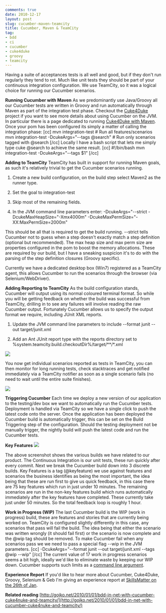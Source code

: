 ```yaml
---
comments: true
date: 2010-12-17
layout: post
slug: cucumber-maven-teamcity
title: Cucumber, Maven & TeamCity
tag:
- bdd
- ci
- cucumber
- cuke4duke
- groovy
- teamcity
---
```


Having a suite of acceptances tests is all well and good, but if they don't run regularly they tend to rot.  Much like unit tests they should be part of your continuous integration configuration.  We use TeamCity, so it was a logical choice for running our Cucumber scenarios.

**Running Cucumber with Maven**
As we predominantly use Java/Groovy all our Cucumber tests are written in Groovy and run automatically through Maven as part of the integration test phase.  Checkout the [Cuke4Duke](https://github.com/aslakhellesoy/cuke4duke/wiki) project if you want to see more details about using Cucumber on the JVM.  In particular there is a page dedicated to running [Cuke4Duke with Maven](https://github.com/aslakhellesoy/cuke4duke/wiki/Maven).  Once your pom has been configured its simply a matter of calling the integration phase:
[cc]
mvn integration-test                              # Run all features/scenarios
mvn integration-test -DcukeArgs="--tags @search"  # Run only scenarios tagged with @search
[/cc]
Locally I have a bash script that lets me simply type cuke @search to achieve the same result.
[cc]
#!/bin/bash
mvn integration-test -DcukeArgs="--tags $1"
[/cc]

**Adding to TeamCity**
TeamCity has built in support for running Maven goals, as such it's relatively trivial to get the Cucumber scenarios running.



	
  1. Create a new build configuration, on the build step select Maven2 as the runner type.

	
  2. Set the goal to integration-test

	
  3. Skip most of the remaining fields.

	
  4. In the JVM command line parameters enter:  -DcukeArgs="--strict -DcukeMaxHeapSize="-Xmx4000m" -DcukeMaxPermSize="-XX:MaxPermSize=2000m"

This should be all that is required to get the build running.  --strict tells Cucumber not to guess when a step doesn't exactly match a step definition (optional but recommended).  The max heap size and max perm size are properties configured in the pom to boost the memory allocations.  These are required by our build, but I have a sneaking suspicion it's to do with the parsing of the step definition closures (Groovy specific).

Currently we have a dedicated desktop box (Win7) registered as a TeamCity agent, this allows Cucumber to run the scenarios through the browser (via Selenium/WebDriver).

**Adding Reporting to TeamCity**
As the build configuration stands, Cucumber will output using its normal coloured terminal format.  So while you will be getting feedback on whether the build was successful from TeamCity, drilling in to see any failures will involve reading the raw Cucumber output.  Fortunately Cucumber allows us to specify the output format we require, including JUnit XML reports.



	
  1. Update the JVM command line parameters to include --format junit --out target/junit.xml

	
  2. Add an Ant JUnit report type with the reports directory set to %system.teamcity.build.checkoutDir%/target/**/*.xml


[![](http://www.rapaul.com/wp-content/uploads/2010/12/test-passed.png)](http://www.rapaul.com/wp-content/uploads/2010/12/test-passed.png)

You now get individual scenarios reported as tests in TeamCity, you can then monitor for long running tests, check stacktraces and get notified immediately via a TeamCity notifier as soon as a single scenario fails (no need to wait until the entire suite finishes).

[![](http://www.rapaul.com/wp-content/uploads/2010/12/stack.png)](http://www.rapaul.com/wp-content/uploads/2010/12/stack.png)

**Triggering Cucumber**
Each time we deploy a new version of our application to the testing/dev box we want to automatically run the Cucumber tests.  Deployment is handled via TeamCity so we have a single click to push the latest code onto the server.  Once the application has been deployed the Cucumber build is automatically trigger, this can be set on the Build Triggering step of the configuration.  Should the testing deployment not be manually trigger, the nightly build will push the latest code and run the Cucumber tests.

**Key Features**
[![](http://www.rapaul.com/wp-content/uploads/2010/12/in-the-green.png)](http://www.rapaul.com/wp-content/uploads/2010/12/in-the-green.png)

The above screenshot shows the various builds we have related to our product.  The Continuous Integration is our unit tests, these run quickly after every commit.  Next we break the Cucumber build down into 3 discrete builds. Key Features is a tag (@keyfeature) we use against features and scenarios the business identifies as being the most important, the idea being that these are run first to give us quick feedback, in this case there are 75 key features which run in just under 10 minutes.  The remaining scenarios are run in the non-key features build which runs automatically immediately after the key features have completed.  These currently take just under 50 minutes.  So the total feedback loop is roughly 1 hour.

**Work in Progress (WIP)**
The last Cucumber build is the WIP (work in progress) build, these are features and stories that are currently being worked on.  TeamCity is configured slightly differently in this case, any scenarios that pass will fail the build.  The idea being that either the scenario was written wrongly (it should fail first) or the scenario is now complete and the @wip tag should be removed.  To make Cucumber fail when any scenarios pass we we need to pass a special flag --wip in the JVM parameters.
[cc]
-DcukeArgs="--format junit --out target/junit.xml --tags @wip --wip"
[/cc]
The current value of 17 work in progress scenarios seems a bit high, ideally we'd like to eliminate waste by keeping our WIP down.  Cucumber supports such limits as a [command line argument](https://rspec.lighthouseapp.com/projects/16211/tickets/353-limiting-number-of-feature-elements-in-tagged-state).

**Experience Report**
If you'd like to hear more about Cucumber, Cuke4Duke, Groovy, Selenium & Geb I'm giving an experience report at [SkillsMatter on the 26th of Jan](http://skillsmatter.com/event/agile-testing/acceptance-testing-with-geb).

**Related reading**
[http://gojko.net/2010/01/01/bdd-in-net-with-cucumber-cuke4nuke-and-teamcity/](http://gojko.net/2010/01/01/bdd-in-net-with-cucumber-cuke4nuke-and-teamcity/)
